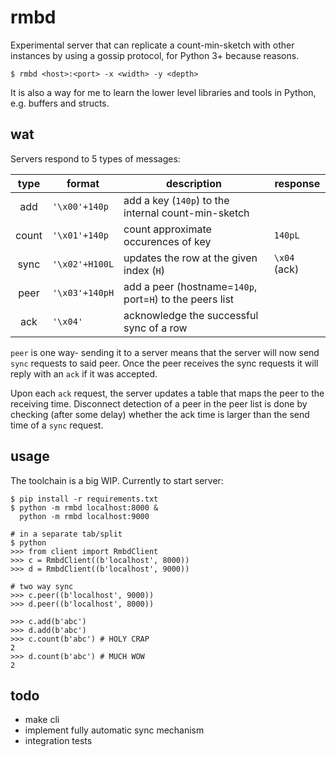 # rmbd

Experimental server that can replicate a count-min-sketch with other
instances by using a gossip protocol, for Python 3+ because reasons.

    $ rmbd <host>:<port> -x <width> -y <depth>

It is also a way for me to learn the lower level libraries and tools
in Python, e.g. buffers and structs.

## wat

Servers respond to 5 types of messages:

|  type  | format        | description                                              | response     |
|:------:|---------------|----------------------------------------------------------|--------------|
| add    | `'\x00'+140p` | add a key (`140p`) to the internal count-min-sketch      |              |
| count  | `'\x01'+140p` | count approximate occurences of key                      | `140pL`      |
| sync   | `'\x02'+H100L`| updates the row at the given index (`H`)                 | `\x04` (ack) |
| peer   | `'\x03'+140pH`| add a peer (hostname=`140p`, port=`H`) to the peers list |              |
| ack    | `'\x04'`      | acknowledge the successful sync of a row                 |              |

`peer` is one way- sending it to a server means that the server will
now send `sync` requests to said peer. Once the peer receives the
sync requests it will reply with an `ack` if it was accepted.

Upon each `ack` request, the server updates  a table that maps the
peer to the receiving time. Disconnect detection of a peer in the
peer list is done by checking (after some delay) whether the ack
time is larger than the send time of a `sync` request.

## usage

The toolchain is a big WIP. Currently to start server:

    $ pip install -r requirements.txt
    $ python -m rmbd localhost:8000 &
      python -m rmbd localhost:9000

    # in a separate tab/split
    $ python
    >>> from client import RmbdClient
    >>> c = RmbdClient((b'localhost', 8000))
    >>> d = RmbdClient((b'localhost', 9000))

    # two way sync
    >>> c.peer((b'localhost', 9000))
    >>> d.peer((b'localhost', 8000))

    >>> c.add(b'abc')
    >>> d.add(b'abc')
    >>> c.count(b'abc') # HOLY CRAP
    2
    >>> d.count(b'abc') # MUCH WOW
    2

## todo

 - make cli
 - implement fully automatic sync mechanism
 - integration tests
